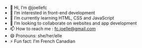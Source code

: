 - 👋 Hi, I’m @joellefc
- 👀 I’m interested in front-end development
- 🌱 I’m currently learning HTML, CSS and JavaScript
- 💞️ I’m looking to collaborate on websites and app development
- 📫 How to reach me : fc.joelle@gmail.com
- 😄 Pronouns: she/her/elle
- ⚡ Fun fact: I'm French Canadian

<!---
joellefc/joellefc is a ✨ special ✨ repository because its `README.md` (this file) appears on your GitHub profile.
You can click the Preview link to take a look at your changes.
--->
